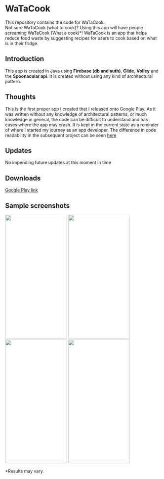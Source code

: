 # WaTaCook
This repository contains the code for WaTaCook. <br/> Not sure WaTaCook (what to cook)? Using this app will have people screaming WaTaCook (What a cook)*! WaTaCook is an app that helps reduce food waste by suggesting recipes for users to cook based on what is in their fridge. 

## Introduction
This app is created in Java using **Firebase (db and auth)**, **Glide**, **Volley** and the **Spoonacular api**. It is created without using any kind of architectural pattern.

## Thoughts
This is the first proper app I created that I released onto Google Play. 
As it was written without any knowledge of architectural patterns, or much knowledge in general, the code can be difficult to understand and has cases where the app may crash. 
It is kept in the current state as a reminder of where I started my journey as an app developer. 
The difference in code readability in the subsequent project can be seen [here](https://github.com/220284hk/YNews)

## Updates
No impending future updates at this moment in time

## Downloads
[Google Play link](https://play.google.com/store/apps/details?id=com.hyunkwak.watacook&hl=en)

## Sample screenshots
<p float="left">
  <img src="https://play-lh.googleusercontent.com/E1ZpReoaM5PEa1TwX3qF_-9y9J9CxcoQ5S3AUmI3i7lYEzGz-oo7uubL6rUmEkVb5eRK=w2560-h1329-rw" width="200" height="400" />
  <img src="https://play-lh.googleusercontent.com/ur3f4ohQ7_wxGn-Y8U_nrfNooL1fCdVOFr9_Knmdp1DN7YaFmxMsZuvnLsYxJ_Zdo7DK=w2560-h1329-rw" width="200" height="400"/>
  <img src="https://play-lh.googleusercontent.com/zr6ld_w4n5XtHHHJzPNQ4rp2tkaK3P5HDPhALprAMJl_QlYhxJlCCqKSsHeIk9d_onU=w2560-h1329-rw" width="200" height="400" />
  <img src="https://play-lh.googleusercontent.com/Jd6OyxOKIpecXGMb-Zp7KKuk-ISq7TpiP_GKNTU5PGlMDktKVEpJWLMtjdfSvW13bg=w720-h310-rw" width="200" height="400" />
</p>
*Results may vary.
